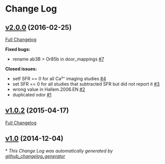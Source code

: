 # Change Log

## [v2.0.0](https://github.com/Dahaniel/DoOR.data/tree/v2.0.0) (2016-02-25)
[Full Changelog](https://github.com/Dahaniel/DoOR.data/compare/v1.0.2...v2.0.0)

**Fixed bugs:**

- rename ab3B \> Or85b in door_mappings [\#7](https://github.com/Dahaniel/DoOR.data/issues/7)

**Closed issues:**

- setf SFR == 0 for all Ca²⁺ imaging studies [\#4](https://github.com/Dahaniel/DoOR.data/issues/4)
- set SFR == 0 for all studies that subtracted SFR but did not report it [\#3](https://github.com/Dahaniel/DoOR.data/issues/3)
- wrong value in Hallem.2006.EN [\#2](https://github.com/Dahaniel/DoOR.data/issues/2)
- duplicated odor [\#1](https://github.com/Dahaniel/DoOR.data/issues/1)

## [v1.0.2](https://github.com/Dahaniel/DoOR.data/tree/v1.0.2) (2015-04-17)
[Full Changelog](https://github.com/Dahaniel/DoOR.data/compare/v1.0...v1.0.2)

## [v1.0](https://github.com/Dahaniel/DoOR.data/tree/v1.0) (2014-12-04)


\* *This Change Log was automatically generated by [github_changelog_generator](https://github.com/skywinder/Github-Changelog-Generator)*